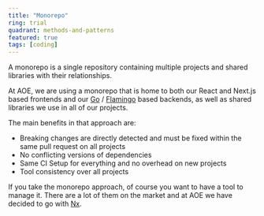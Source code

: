 ```yaml
---
title: "Monorepo"
ring: trial
quadrant: methods-and-patterns
featured: true
tags: [coding]
---
```


A monorepo is a single repository containing multiple projects and shared libraries with their relationships.

At AOE, we are using a monorepo that is home to both our React and Next.js based frontends and 
our [Go](/languages-and-frameworks/go-lang/) / [Flamingo](/languages-and-frameworks/flamingo/) based backends, 
as well as shared libraries we use in all of our projects.

The main benefits in that approach are:
  * Breaking changes are directly detected and must be fixed within the same pull request on all projects
  * No conflicting versions of dependencies
  * Same CI Setup for everything and no overhead on new projects
  * Tool consistency over all projects

If you take the monorepo approach, of course you want to have a tool to manage it. There are a lot of them on the market 
and at AOE we have decided to go with [Nx](/tools/nx/).
